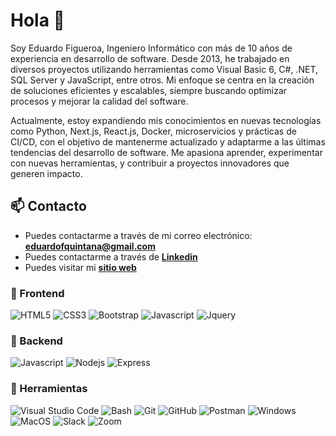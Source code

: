 # Hola 👋

Soy Eduardo Figueroa, Ingeniero Informático con más de 10 años de experiencia en desarrollo de software. Desde 2013, he trabajado en diversos proyectos utilizando herramientas como Visual Basic 6, C#, .NET, SQL Server y JavaScript, entre otros. Mi enfoque se centra en la creación de soluciones eficientes y escalables, siempre buscando optimizar procesos y mejorar la calidad del software.

Actualmente, estoy expandiendo mis conocimientos en nuevas tecnologías como Python, Next.js, React.js, Docker, microservicios y prácticas de CI/CD, con el objetivo de mantenerme actualizado y adaptarme a las últimas tendencias del desarrollo de software. Me apasiona aprender, experimentar con nuevas herramientas, y contribuir a proyectos innovadores que generen impacto.



## 📫 Contacto

- Puedes contactarme a través de mi correo electrónico: **<eduardofquintana@gmail.com>**
- Puedes contactarme a través de **[Linkedin](https://www.linkedin.com/in/eduardo-figueroa-quintana-7036183a/)**
- Puedes visitar mi **[sitio web](https://wwww.eduardofigueroa.cl)**

### 🎨 Frontend

![HTML5](https://img.shields.io/badge/HTML5-E34F26?style=for-the-badge&logo=html5&logoColor=white) ![CSS3](https://img.shields.io/badge/CSS3-1572B6?style=for-the-badge&logo=css3&logoColor=white) ![Bootstrap](https://img.shields.io/badge/Bootstrap-563D7C?style=for-the-badge&logo=bootstrap&logoColor=white) ![Javascript](https://img.shields.io/badge/Javascript-323330?style=for-the-badge&logo=javascript&logoColor=F7DF1E) ![Jquery](https://img.shields.io/badge/jQuery-0769AD?style=for-the-badge&logo=jquery&logoColor=white)

### 🔨 Backend

![Javascript](https://img.shields.io/badge/Javascript-323330?style=for-the-badge&logo=javascript&logoColor=F7DF1E) ![Nodejs](https://img.shields.io/badge/Node.js-43853D?style=for-the-badge&logo=node.js&logoColor=white) ![Express](https://img.shields.io/badge/Express.js-404D59?style=for-the-badge)

### 📎 Herramientas

![Visual Studio Code](https://img.shields.io/badge/Visual%20Studio%20Code-007ACC?style=for-the-badge&logo=visual-studio-code&logoColor=white) ![Bash](https://img.shields.io/badge/Bash-121011?style=for-the-badge&logo=gnu-bash&logoColor=white) ![Git](https://img.shields.io/badge/git-%23F05033.svg?style=for-the-badge&logo=git&logoColor=white) ![GitHub](https://img.shields.io/badge/github-%23121011.svg?style=for-the-badge&logo=github&logoColor=white) ![Postman](https://img.shields.io/badge/Postman-FF6C37?style=for-the-badge&logo=postman&logoColor=white) ![Windows](https://img.shields.io/badge/Windows-0078D6?style=for-the-badge&logo=windows&logoColor=white) ![MacOS](https://img.shields.io/badge/MacOS-000000?style=for-the-badge&logo=apple&logoColor=white) ![Slack](https://img.shields.io/badge/Slack-4A154B?style=for-the-badge&logo=slack&logoColor=white) ![Zoom](https://img.shields.io/badge/Zoom-2D8CFF?style=for-the-badge&logo=zoom&logoColor=white)
